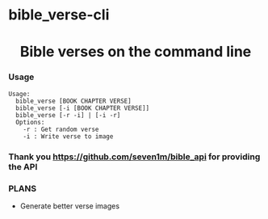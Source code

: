 # bible_verse-cli

<h1 align="center">Bible verses on the command line</h1>

### Usage

```
Usage:
  bible_verse [BOOK CHAPTER VERSE]
  bible_verse [-i [BOOK CHAPTER VERSE]]
  bible_verse [-r -i] | [-i -r]
  Options:
	-r : Get random verse
	-i : Write verse to image
```

### Thank you https://github.com/seven1m/bible_api for providing the API

### PLANS
* Generate better verse images
